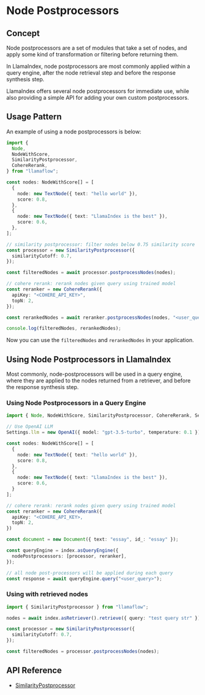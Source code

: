 # Node Postprocessors

## Concept

Node postprocessors are a set of modules that take a set of nodes, and apply some kind of transformation or filtering before returning them.

In LlamaIndex, node postprocessors are most commonly applied within a query engine, after the node retrieval step and before the response synthesis step.

LlamaIndex offers several node postprocessors for immediate use, while also providing a simple API for adding your own custom postprocessors.

## Usage Pattern

An example of using a node postprocessors is below:

```ts
import {
  Node,
  NodeWithScore,
  SimilarityPostprocessor,
  CohereRerank,
} from "llamaflow";

const nodes: NodeWithScore[] = [
  {
    node: new TextNode({ text: "hello world" }),
    score: 0.8,
  },
  {
    node: new TextNode({ text: "LlamaIndex is the best" }),
    score: 0.6,
  },
];

// similarity postprocessor: filter nodes below 0.75 similarity score
const processor = new SimilarityPostprocessor({
  similarityCutoff: 0.7,
});

const filteredNodes = await processor.postprocessNodes(nodes);

// cohere rerank: rerank nodes given query using trained model
const reranker = new CohereRerank({
  apiKey: "<COHERE_API_KEY>",
  topN: 2,
});

const rerankedNodes = await reranker.postprocessNodes(nodes, "<user_query>");

console.log(filteredNodes, rerankedNodes);
```

Now you can use the `filteredNodes` and `rerankedNodes` in your application.

## Using Node Postprocessors in LlamaIndex

Most commonly, node-postprocessors will be used in a query engine, where they are applied to the nodes returned from a retriever, and before the response synthesis step.

### Using Node Postprocessors in a Query Engine

```ts
import { Node, NodeWithScore, SimilarityPostprocessor, CohereRerank, Settings } from "llamaflow";

// Use OpenAI LLM
Settings.llm = new OpenAI({ model: "gpt-3.5-turbo", temperature: 0.1 });

const nodes: NodeWithScore[] = [
  {
    node: new TextNode({ text: "hello world" }),
    score: 0.8,
  },
  {
    node: new TextNode({ text: "LlamaIndex is the best" }),
    score: 0.6,
  }
];

// cohere rerank: rerank nodes given query using trained model
const reranker = new CohereRerank({
  apiKey: "<COHERE_API_KEY>,
  topN: 2,
})

const document = new Document({ text: "essay", id_: "essay" });

const queryEngine = index.asQueryEngine({
  nodePostprocessors: [processor, reranker],
});

// all node post-processors will be applied during each query
const response = await queryEngine.query("<user_query>");
```

### Using with retrieved nodes

```ts
import { SimilarityPostprocessor } from "llamaflow";

nodes = await index.asRetriever().retrieve({ query: "test query str" });

const processor = new SimilarityPostprocessor({
  similarityCutoff: 0.7,
});

const filteredNodes = processor.postprocessNodes(nodes);
```

## API Reference

- [SimilarityPostprocessor](../../api/classes/SimilarityPostprocessor.md)
